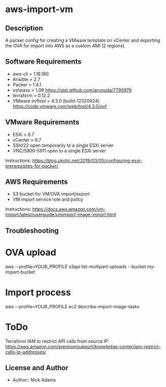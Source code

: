 # aws-import-vm

## Description

A packer config for creating a VMware template on vCenter and exporting the OVA for import into AWS as a custom AMI (2 regions).

## Software Requirements

* aws-cli > 1.16.180
* Ansible > 2.7
* Packer > 1.4.1
* sshpass > 1.06 https://gist.github.com/arunoda/7790979
* terraform > 0.12.2
* VMware ovftool > 4.3.0 (build-12320924) https://code.vmware.com/web/tool/4.3.0/ovf

## VMware Requirements

* ESXi > 6.7
* vCenter > 6.7
* SSH/22 open temporarily to a single ESXi server
* VNC/5900-5911 open to a single ESXi server

Instructions: https://blog.ukotic.net/2019/03/05/configuring-esxi-prerequisites-for-packer/

## AWS Requirements

* S3 bucket for VM/OVA import/export
* VM import service role and policy

Instructions: https://docs.aws.amazon.com/vm-import/latest/userguide/vmimport-image-import.html

## Troubleshooting

# OVA upload
aws --profile=YOUR_PROFILE s3api list-multipart-uploads --bucket my-import-bucket

# Import process
aws --profile=YOUR_PROFILE ec2 describe-import-image-tasks

# ToDo

Terraform IAM to restrict API calls from source IP:
https://aws.amazon.com/premiumsupport/knowledge-center/iam-restrict-calls-ip-addresses/

## License and Author

* Author:: Nick Adams
